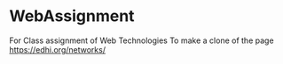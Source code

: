 # WebAssignment
For Class assignment of Web Technologies
To make a clone of the page
https://edhi.org/networks/
